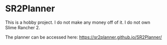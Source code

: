 # SR2Planner

This is a hobby project. I do not make any money off of it. I do not own Slime Rancher 2.

The planner can be accessed here: https://sr2planner.github.io/SR2Planner/